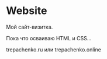 # Website
Мой сайт-визитка.

Пока что осваиваю HTML и CSS...

trepachenko.ru или trepachenko.online
